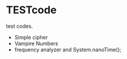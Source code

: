 # TESTcode
test codes.
* Simple cipher
* Vampire Numbers
* frequency analyzer and System.nanoTime();
